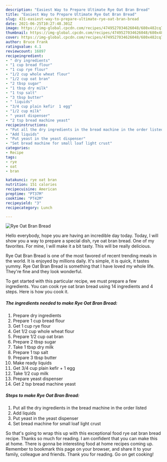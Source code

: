 ```yaml
---
description: "Easiest Way to Prepare Ultimate Rye Oat Bran Bread"
title: "Easiest Way to Prepare Ultimate Rye Oat Bran Bread"
slug: 431-easiest-way-to-prepare-ultimate-rye-oat-bran-bread
date: 2021-06-25T10:27:48.301Z
image: https://img-global.cpcdn.com/recipes/4749527034626048/680x482cq70/rye-oat-bran-bread-recipe-main-photo.jpg
thumbnail: https://img-global.cpcdn.com/recipes/4749527034626048/680x482cq70/rye-oat-bran-bread-recipe-main-photo.jpg
cover: https://img-global.cpcdn.com/recipes/4749527034626048/680x482cq70/rye-oat-bran-bread-recipe-main-photo.jpg
author: Bruce Frank
ratingvalue: 4.1
reviewcount: 16897
recipeingredient:
- " dry ingredients"
- "1 cup bread flour"
- "1 cup rye flour"
- "1/2 cup whole wheat flour"
- "1/2 cup oat bran"
- "2 tbsp sugar"
- "1 tbsp dry milk"
- "1 tsp salt"
- "3 tbsp butter"
- " liquids"
- "3/4 cup plain kefir  1 egg"
- "1/2 cup milk"
- " yeast dispenser"
- "2 tsp bread machine yeast"
recipeinstructions:
- "Put all the dry ingredients in the bread machine in the order listed"
- "Add liquids"
- "Put yeast in the yeast dispenser"
- "Set bread machine for small loaf light crust"
categories:
- Recipe
tags:
- rye
- oat
- bran

katakunci: rye oat bran 
nutrition: 151 calories
recipecuisine: American
preptime: "PT37M"
cooktime: "PT42M"
recipeyield: "3"
recipecategory: Lunch

---
```



![Rye Oat Bran Bread](https://img-global.cpcdn.com/recipes/4749527034626048/680x482cq70/rye-oat-bran-bread-recipe-main-photo.jpg)

Hello everybody, hope you are having an incredible day today. Today, I will show you a way to prepare a special dish, rye oat bran bread. One of my favorites. For mine, I will make it a bit tasty. This will be really delicious.

Rye Oat Bran Bread is one of the most favored of recent trending meals in the world. It is enjoyed by millions daily. It's simple, it is quick, it tastes yummy. Rye Oat Bran Bread is something that I have loved my whole life. They're fine and they look wonderful.




To get started with this particular recipe, we must prepare a few ingredients. You can cook rye oat bran bread using 14 ingredients and 4 steps. Here is how you cook it.

<!--inarticleads1-->

##### The ingredients needed to make Rye Oat Bran Bread:

1. Prepare  dry ingredients
1. Prepare 1 cup bread flour
1. Get 1 cup rye flour
1. Get 1/2 cup whole wheat flour
1. Prepare 1/2 cup oat bran
1. Prepare 2 tbsp sugar
1. Take 1 tbsp dry milk
1. Prepare 1 tsp salt
1. Prepare 3 tbsp butter
1. Make ready  liquids
1. Get 3/4 cup plain kefir + 1 egg
1. Take 1/2 cup milk
1. Prepare  yeast dispenser
1. Get 2 tsp bread machine yeast




<!--inarticleads2-->

##### Steps to make Rye Oat Bran Bread:

1. Put all the dry ingredients in the bread machine in the order listed
1. Add liquids
1. Put yeast in the yeast dispenser
1. Set bread machine for small loaf light crust




So that's going to wrap this up with this exceptional food rye oat bran bread recipe. Thanks so much for reading. I am confident that you can make this at home. There is gonna be interesting food at home recipes coming up. Remember to bookmark this page on your browser, and share it to your family, colleague and friends. Thank you for reading. Go on get cooking!
